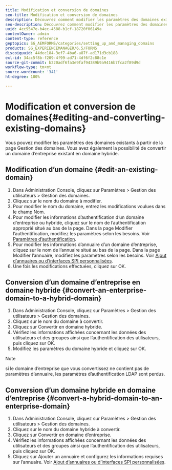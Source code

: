 ```yaml
---
title: Modification et conversion de domaines
seo-title: Modification et conversion de domaines
description: Découvrez comment modifier les paramètres des domaines existants à partir de la page Gestion des domaines. Convertissez un domaine d’entreprise existant en un domaine hybride ou inversement.
seo-description: Découvrez comment modifier les paramètres des domaines existants à partir de la page Gestion des domaines. Convertissez un domaine d’entreprise existant en un domaine hybride ou inversement.
uuid: 4cc9547e-b4ec-4588-b1cf-18720f06149a
contentOwner: admin
content-type: reference
geptopics: SG_AEMFORMS/categories/setting_up_and_managing_domains
products: SG_EXPERIENCEMANAGER/6.5/FORMS
discoiquuid: 44dec184-3ef7-4ba6-a87f-ad171d3cb188
exl-id: 34ac5f8b-f209-4f99-ad71-4df6f2c88c1e
source-git-commit: b220adf6fa3e9faf94389b9a9416b7fca2f89d9d
workflow-type: tm+mt
source-wordcount: '341'
ht-degree: 100%

---
```


# Modification et conversion de domaines{#editing-and-converting-existing-domains}

Vous pouvez modifier les paramètres des domaines existants à partir de la page Gestion des domaines. Vous avez également la possibilité de convertir un domaine d’entreprise existant en domaine hybride.

## Modification d’un domaine {#edit-an-existing-domain}

1. Dans Administration Console, cliquez sur Paramètres > Gestion des utilisateurs > Gestion des domaines.
1. Cliquez sur le nom du domaine à modifier.
1. Pour modifier le nom du domaine, entrez les modifications voulues dans le champ Nom.
1. Pour modifier les informations d’authentification d’un domaine d’entreprise ou hybride, cliquez sur le nom de l’authentification approprié situé au bas de la page. Dans la page Modifier l’authentification, modifiez les paramètres selon les besoins. Voir [Paramètres d’authentification](/help/forms/using/admin-help/configuring-authentication-providers.md#authentication-settings).
1. Pour modifier les informations d’annuaire d’un domaine d’entreprise, cliquez sur le nom de l’annuaire situé au bas de la page. Dans la page Modifier l’annuaire, modifiez les paramètres selon les besoins. Voir [Ajout d’annuaires ou d’interfaces SPI personnalisées](/help/forms/using/admin-help/configuring-directories.md#adding-directories-or-custom-spis).
1. Une fois les modifications effectuées, cliquez sur OK.

## Conversion d’un domaine d’entreprise en domaine hybride  {#convert-an-enterprise-domain-to-a-hybrid-domain}

1. Dans Administration Console, cliquez sur Paramètres > Gestion des utilisateurs > Gestion des domaines.
1. Cliquez sur le nom du domaine à convertir.
1. Cliquez sur Convertir en domaine hybride.
1. Vérifiez les informations affichées concernant les données des utilisateurs et des groupes ainsi que l’authentification des utilisateurs, puis cliquez sur OK.
1. Modifiez les paramètres du domaine hybride et cliquez sur OK.

>[!NOTE]
>
>si le domaine d’entreprise que vous convertissez ne contient pas de paramètres d’annuaire, les paramètres d’authentification LDAP sont perdus.

## Conversion d’un domaine hybride en domaine d’entreprise  {#convert-a-hybrid-domain-to-an-enterprise-domain}

1. Dans Administration Console, cliquez sur Paramètres > Gestion des utilisateurs > Gestion des domaines.
1. Cliquez sur le nom du domaine hybride à convertir.
1. Cliquez sur Convertir en domaine d’entreprise.
1. Vérifiez les informations affichées concernant les données des utilisateurs et des groupes ainsi que l’authentification des utilisateurs, puis cliquez sur OK.
1. Cliquez sur Ajouter un annuaire et configurez les informations requises sur l’annuaire. Voir [Ajout d’annuaires ou d’interfaces SPI personnalisées](/help/forms/using/admin-help/configuring-directories.md#adding-directories-or-custom-spis).

